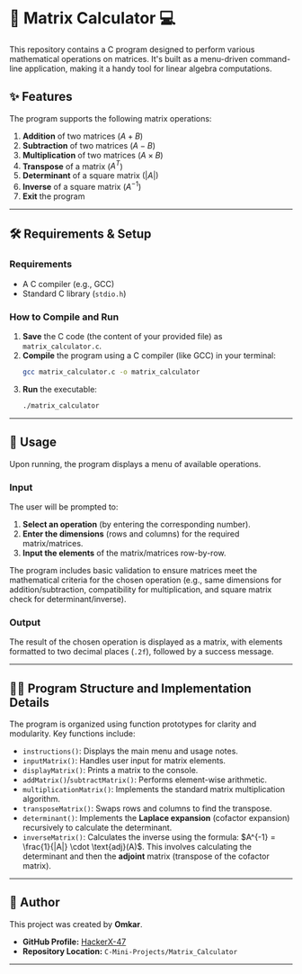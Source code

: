# 🔢 Matrix Calculator 💻

This repository contains a C program designed to perform various mathematical operations on matrices. It's built as a menu-driven command-line
application, making it a handy tool for linear algebra computations.

## ✨ Features

The program supports the following matrix operations:

1.  **Addition** of two matrices ($A + B$)
2.  **Subtraction** of two matrices ($A - B$)
3.  **Multiplication** of two matrices ($A \times B$)
4.  **Transpose** of a matrix ($A^T$)
5.  **Determinant** of a square matrix ($|A|$)
6.  **Inverse** of a square matrix ($A^{-1}$)
7.  **Exit** the program

---

## 🛠️ Requirements & Setup

### Requirements

* A C compiler (e.g., GCC)
* Standard C library (`stdio.h`)

### How to Compile and Run

1.  **Save** the C code (the content of your provided file) as `matrix_calculator.c`.
2.  **Compile** the program using a C compiler (like GCC) in your terminal:
    ```bash
    gcc matrix_calculator.c -o matrix_calculator
    ```
3.  **Run** the executable:
    ```bash
    ./matrix_calculator
    ```

---

## 📝 Usage

Upon running, the program displays a menu of available operations.

### Input

The user will be prompted to:

1.  **Select an operation** (by entering the corresponding number).
2.  **Enter the dimensions** (rows and columns) for the required matrix/matrices.
3.  **Input the elements** of the matrix/matrices row-by-row.

The program includes basic validation to ensure matrices meet the mathematical criteria for the chosen operation (e.g., same dimensions for addition/subtraction, compatibility for multiplication, and square matrix check for determinant/inverse).

### Output

The result of the chosen operation is displayed as a matrix, with elements formatted to two decimal places (`.2f`), followed by a success message.

---

## 👨‍💻 Program Structure and Implementation Details

The program is organized using function prototypes for clarity and modularity. Key functions include:

* `instructions()`: Displays the main menu and usage notes.
* `inputMatrix()`: Handles user input for matrix elements.
* `displayMatrix()`: Prints a matrix to the console.
* `addMatrix()`/`subtractMatrix()`: Performs element-wise arithmetic.
* `multiplicationMatrix()`: Implements the standard matrix multiplication algorithm.
* `transposeMatrix()`: Swaps rows and columns to find the transpose.
* `determinant()`: Implements the **Laplace expansion** (cofactor expansion) recursively to calculate the determinant.
* `inverseMatrix()`: Calculates the inverse using the formula: $A^{-1} = \frac{1}{|A|} \cdot \text{adj}(A)$. This involves calculating the determinant and then the **adjoint** matrix (transpose of the cofactor matrix).

---

## 👤 Author

This project was created by **Omkar**.

* **GitHub Profile:** [HackerX-47](https://github.com/HackerX-47)
* **Repository Location:** `C-Mini-Projects/Matrix_Calculator`

---